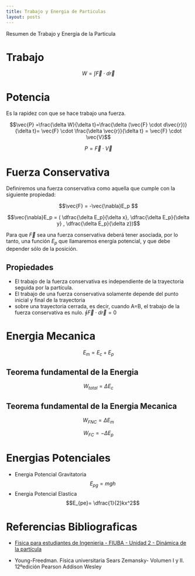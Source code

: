 ```yaml
---
title: Trabajo y Energia de Particulas
layout: posts
---
```


Resumen de Trabajo y Energia de la Particula


# Trabajo

$$W = \int \vec{F} \cdot d\vec{r} $$


# Potencia


Es la rapidez con que se hace trabajo una fuerza.

$$\vec{P} =\frac{\delta W}{\delta t}=\frac{\delta (\vec{F} \cdot d\vec{r})}{\delta t}= \vec{F} \cdot \frac{\delta \vec{r}}{\delta t} = \vec{F} \cdot \vec{V}$$

$$P =  \vec{F} \cdot \vec{V}$$

# Fuerza Conservativa
Definiremos una fuerza conservativa como aquella que cumple con la siguiente propiedad:

$$\vec{F} = -\vec{\nabla}E_p  $$

$$\vec{\nabla}E_p = ( \dfrac{\delta E_p}{\delta x}, \dfrac{\delta E_p}{\delta y} , \dfrac{\delta E_p}{\delta z})$$

Para que $\vec{F}$ sea una fuerza conservativa deberá tener asociada, por lo tanto, una función $E_p$ que llamaremos energía potencial, y que debe depender sólo de la posición.

## Propiedades

* El trabajo de la fuerza conservativa es independiente de la trayectoria seguida por la partícula.
* El trabajo de una fuerza conservativa solamente depende del punto inicial y final de la trayectoria
* sobre una trayectoria cerrada, es decir, cuando A=B, el trabajo de la fuerza conservativa es nulo. $\oint \vec{F}\cdot d\vec{r} = 0$

# Energia Mecanica

$$E_m = E_c + E_p$$

## Teorema fundamental de la Energia

$$W_{total} = \Delta E_c$$

## Teorema fundamental de la Energia Mecanica

$$W_{FNC} = \Delta E_m$$


$$W_{FC} = -\Delta E_p$$


# Energias Potenciales

* Energia Potencial Gravitatoria 
$$E_{pg}= mgh$$
* Energia Potencial Elastica 
$$E_{pe}= \dfrac{1}{2}kx^2$$

# Referencias Bibliograficas

* [Fisica para estudiantes de Ingenieria - FIUBA - Unidad 2 - Dinámica de la partícula](https://campus.fi.uba.ar/pluginfile.php/345695/mod_resource/content/0/Unidad%203%20-%20Trabajo%20y%20Energ%C3%ADa%20-%20Rev%2001.pdf)

* Young-Freedman. Física universitaria Sears Zemansky- Volumen I y II. 12ºedición Pearson Addison Wesley 